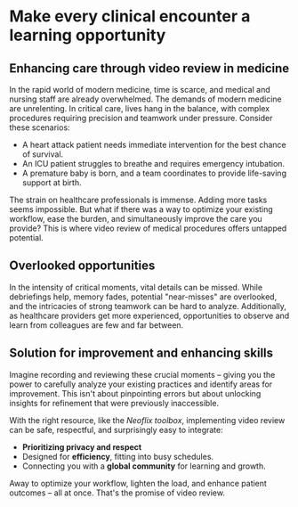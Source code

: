 # Make every clinical encounter a learning opportunity

## **Enhancing care through video review in medicine**

In the rapid world of modern medicine, time is scarce, and medical and nursing staff are already overwhelmed. The demands of modern medicine are unrelenting. In critical care, lives hang in the balance, with complex procedures requiring precision and teamwork under pressure. Consider these scenarios:

* A heart attack patient needs immediate intervention for the best chance of survival.
* An ICU patient struggles to breathe and requires emergency intubation.
* A premature baby is born, and a team coordinates to provide life-saving support at birth.

The strain on healthcare professionals is immense. Adding more tasks seems impossible. But what if there was a way to optimize your existing workflow, ease the burden, and simultaneously improve the care you provide? This is where video review of medical procedures offers untapped potential.

## **Overlooked opportunities**

In the intensity of critical moments, vital details can be missed. While debriefings help, memory fades, potential "near-misses" are overlooked, and the intricacies of strong teamwork can be hard to analyze. Additionally, as healthcare providers get more experienced, opportunities to observe and learn from colleagues are few and far between.

## **Solution for improvement and enhancing skills**

Imagine recording and reviewing these crucial moments – giving you the power to carefully analyze your existing practices and identify areas for improvement. This isn't about pinpointing errors but about unlocking insights for refinement that were previously inaccessible.

With the right resource, like the _Neoflix toolbox_, implementing video review can be safe, respectful, and surprisingly easy to integrate:

* **Prioritizing privacy and respect**
* Designed for **efficiency**, fitting into busy schedules.
* Connecting you with a **global community** for learning and growth.

Away to optimize your workflow, lighten the load, and enhance patient outcomes – all at once. That's the promise of video review.
